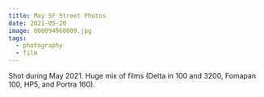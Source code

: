 ```yaml
---
title: May SF Street Photos
date: 2021-05-20
image: 000094960009.jpg
tags:
  - photography
  - film
---
```




Shot during May 2021.  Huge mix of films (Delta in 100 and 3200, Fomapan 100, HP5, and Portra 160).

<v-img src="000093720010.jpg" alt="bar" :dirp="dir"></v-img>
<v-img src="000094960009.jpg" alt="bar" :dirp="dir"></v-img>
<v-img src="000093720009.jpg" alt="bar" :dirp="dir"></v-img>
<v-img src="000094960007.jpg" alt="bar" :dirp="dir"></v-img>
<v-img src="000093840013.jpg" alt="bar" :dirp="dir"></v-img>
<v-img src="000093850014.jpg" alt="bar" :dirp="dir"></v-img>
<v-img src="000094960013.jpg" alt="bar" :dirp="dir"></v-img>
<v-img src="church horse.png" alt="bar" :dirp="dir"></v-img>
<v-img src="000093860019.jpg" alt="bar" :dirp="dir"></v-img>
<v-img src="000093850020.jpg" alt="bar" :dirp="dir"></v-img>
<v-img src="000093860028.jpg" alt="bar" :dirp="dir"></v-img>


<v-img src="fontana combined.png" alt="bar" :dirp="dir"></v-img>
<!--
<v-img src="000093860010.jpg" alt="bar" :dirp="dir"></v-img>
<v-img src="000093850011.jpg" alt="bar" :dirp="dir"></v-img>
-->
<v-img src="000094960015.jpg" alt="bar" :dirp="dir"></v-img>

<v-img src="000094960012.jpg" alt="bar" :dirp="dir"></v-img>
<v-img src="000093830002.jpg" alt="bar" :dirp="dir"></v-img>
<!-- <v-img src="000094950011.jpg" alt="bar" :dirp="dir"></v-img> -->
<v-img src="000093720005.jpg" alt="bar" :dirp="dir"></v-img>
<!-- <v-img src="000094960008.jpg" alt="bar" :dirp="dir"></v-img> -->
<!-- <v-img src="000093720001.jpg" alt="bar" :dirp="dir"></v-img> -->
<v-img src="000093860014.jpg" alt="bar" :dirp="dir"></v-img>
<v-img src="000093830026.jpg" alt="bar" :dirp="dir"></v-img>

<!--consider smooshing together
<v-img src="000093840026.jpg" alt="bar" :dirp="dir"></v-img>
<v-img src="000093840015.jpg" alt="bar" :dirp="dir"></v-img>
-->
<!--
consider cutting
<v-img src="000093830030.jpg" alt="bar" :dirp="dir"></v-img>
<v-img src="000093830001.jpg" alt="bar" :dirp="dir"></v-img>
<v-img src="000093720012.jpg" alt="bar" :dirp="dir"></v-img>
-->